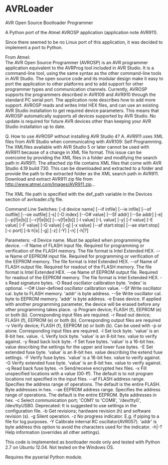 # AVRLoader
AVR Open Source Bootloader Programmer

A Python port of the Atmel AVROSP application (application note AVR911).

Since there seemed to be no Linux port of this application, it was decided
to implement a port to Python. 

From Atmel:  
   The AVR Open Source Programmer (AVROSP) is an AVR programmer application
   equivalent to the AVRProg tool included in AVR Studio. It is a 
   command-line tool, using the same syntax as the other command-line tools
   in AVR Studio. The open source code and its modular design make
   it easy to port the application to other platforms and to add support
   for other programmer types and communication channels. Currently,
   AVROSP supports the programmers described in AVR109 and AVR910
   through the standard PC serial port. The application note describes how 
   to add more support. AVROSP reads and writes Intel HEX files, and
   can use an existing AVR Studio installation to get required device 
   parameters. This means that AVROSP automatically supports all 
   devices supported by AVR Studio. No update is required for future AVR
   devices other than keeping your AVR Studio installation up to date.
  
   Q. How to use AVROSP without installing AVR Studio 4?
   A. AVR911 uses XML files from AVR Studio when communicating with 
      AVR109: Self Programming. The XMLfiles available with AVR Studio 5
      or later cannot be used with AVR911 because of a change in XML file
      format. This issue can be overcome by providing the XML files in a 
      folder and modifying the search path in AVR911. The attached zip file
      contains XML files that come with AVR Studio 4.19 build 730. This can
      be downloaded and extracted to a folder and provide the path to the 
      extracted folder as the XML search path in AVR911. Download and extract
      AVR911 zip file from http://www.atmel.com/Images/AVR911.zip...
     
The XML file path is specified with the def_path variable in the Devices
section of avrloader.cfg file.

Command Line Switches:
        [-d device name] [--if infile] [--ie infile] [--of outfile]
        [--oe outfile] [-s] [-O index] [--O# value] [--Sf addr] [--Se addr]
        [-e] [--p[f|e|b]] [--r[f|e|b]] [--v[f|e|b]] [-l value] [-L value]
        [-y] [-f value] [-E value] [-F value] [-G value] [-q] [-x value]
        [--af start:stop] [--ae start:stop] [-c port] [-b h|s] [-g] [-z]
        [-Y] [-n] [-h|?]

Parameters:
-d      Device name. Must be applied when programming the device.
--if    Name of FLASH input file. Required for programming or verification
        of the FLASH memory. The file format is Intel Extended HEX.
--ie    Name of EEPROM input file. Required for programming or verification
        of the EEPROM memory. The file format is Intel Extended HEX.
--of    Name of FLASH output file. Required for readout of the FLASH memory.
        The file format is Intel Extended HEX.
--oe    Name of EEPROM output file. Required for readout of the EEPROM
        memory. The file format is Intel Extended HEX.
-s      Read signature bytes.
-O      Read oscillator calibration byte. 'index' is optional.
--O#    User-defined oscillator calibration value.
--Sf    Write oscillator cal. byte to FLASH memory. 'addr' is byte address.
--Se    Write oscillator cal. byte to EEPROM memory. 'addr' is byte address.
-e      Erase device. If applied with another programming parameter, the
        device will be erased before any other programming takes place.
-p      Program device; FLASH (f), EEPROM (e) or both (b). Corresponding
        input files are required.
-r      Read out device; FLASH (f), EEPROM (e) or both (b). Corresponding
        output files are required
-v      Verify device; FLASH (f), EEPROM (e) or both (b). Can be used with
        -p or alone. Corresponding input files are required.
-l      Set lock byte. 'value' is an 8-bit hex. value.
-L      Verify lock byte. 'value' is an 8-bit hex. value to verify against.
-y      Read back lock byte.
-f      Set fuse bytes. 'value' is a 16-bit hex. value describing the
        settings for the upper and lower fuse bytes.
-E      Set extended fuse byte. 'value' is an 8-bit hex. value describing the
        extend fuse settings.
-F      Verify fuse bytes. 'value' is a 16-bit hex. value to verify against.
-G      Verify extended fuse byte. 'value' is an 8-bit hex. value to
        verify against.
-q      Read back fuse bytes.
-n      Send/receive encrypted hex files.
-x      Fill unspecified locations with a value (00-ff). The default is
        to not program locations not specified in the input files.
--af    FLASH address range. Specifies the address range of operations. The
        default is the entire FLASH. Byte addresses in hex.
--ae    EEPROM address range. Specifies the address range of operations.
        The default is the entire EEPROM. Byte addresses in hex.
-c      Select communication port; 'COM1' to 'COM8', '/dev/tty0', /dev/ttyUSB0.
        Deprecated: It is suggested to use settings in the configuration file.
-b      Get revisions; hardware revision (h) and software revision (s).
-g      Silent operation.
-z      No progress indicator. E.g. if piping to a file for log purposes.
-Y      Calibrate internal RC oscillator(AVR057). 'addr' is byte address
        this option to avoid the characters used for the indicator.
-h|-?   Help information (overrides all other settings).

This code is implemented as bootloader mode only and tested with Python 2.7
on Ubuntu 12.04. Not tested on the Windows OS.

Requires the pyserial Python module.
